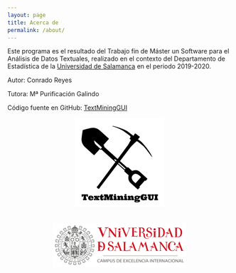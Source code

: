 ```yaml
---
layout: page
title: Acerca de
permalink: /about/
---
```


Este programa es el resultado del Trabajo fin de Máster un Software para el Análisis de Datos Textuales, realizado en el contexto del Departamento de Estadística de la [Universidad de Salamanca](https://usal.es/) en el periodo 2019-2020. 

Autor: Conrado Reyes

Tutora: Mª Purificación Galindo

Código fuente en GitHub: [TextMiningGUI](https://github.com/c0reyes/TextMiningGUI)

<center><a href="https://github.com/c0reyes/TextMiningGUI"><img border="0" src="/assets/img/TextMiningGUI.png"></a></center>
<br/>&nbsp;<br/>
<center><a href="https://usal.es/"><img border="0" src="/assets/img/usal.png"></a></center>